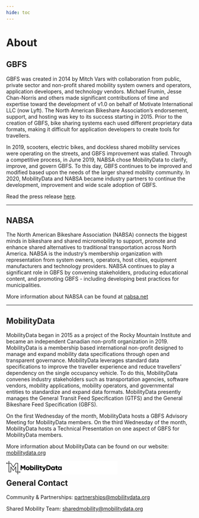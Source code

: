 ```yaml
---
hide: toc
---
```


# About

## GBFS

GBFS was created in 2014 by Mitch Vars with collaboration from public, private sector and non-profit shared mobility system owners and operators, application developers, and technology vendors. Michael Frumin, Jesse Chan-Norris and others made significant contributions of time and expertise toward the development of v1.0 on behalf of Motivate International LLC (now Lyft). The North American Bikeshare Association’s endorsement, support, and hosting was key to its success starting in 2015.  Prior to the creation of GBFS, bike sharing systems each used different proprietary data formats, making it difficult for application developers to create tools for travellers.

In 2019, scooters, electric bikes, and dockless shared mobility services were operating on the streets, and GBFS improvement was stalled. Through a competitive process, in June 2019, NABSA chose MobilityData to clarify, improve, and govern GBFS. To this day, GBFS continues to be improved and modified based upon the needs of the larger shared mobility community. In 2020, MobilityData and NABSA became industry partners to continue the development, improvement and wide scale adoption of GBFS.

 Read the press release [here](https://drive.google.com/file/d/1TlazcEiLHnuGTjscI2EpjPSQADJKN_m5/view).

<hr>

## NABSA

The North American Bikeshare Association (NABSA) connects the biggest minds in bikeshare and shared micromobility to support, promote and enhance shared alternatives to traditional transportation across North America. NABSA is the industry’s membership organization with representation from system owners, operators, host cities, equipment manufacturers and technology providers. NABSA continues to play a significant role in GBFS by convening stakeholders, producing educational content, and promoting GBFS -  including developing best practices for municipalities.

More information about NABSA can be found at [nabsa.net](http://www.google.com/url?q=http%3A%2F%2Fnabsa.net&sa=D&sntz=1&usg=AFQjCNGGWoGM0KY63wZijxp16eAnqbJk4A)

<hr>

## MobilityData

MobilityData began in 2015 as a project of the Rocky Mountain Institute and became an independent Canadian non-profit organization in 2019. MobilityData is a membership based international non-profit designed to manage and expand mobility data specifications through open and transparent governance. MobilityData leverages standard data specifications to improve the traveller experience and reduce travellers’ dependency on the single occupancy vehicle. To do this, MobilityData convenes industry stakeholders such as transportation agencies, software vendors, mobility applications, mobility operators, and governmental entities to standardize and expand data formats. MobilityData presently manages the General Transit Feed Specification (GTFS) and the General Bikeshare Feed Specification (GBFS).

On the first Wednesday of the month, MobilityData hosts a GBFS Advisory Meeting for MobilityData members. On the third Wednesday of the month, MobilityData hosts a Technical Presentation on one aspect of GBFS for MobilityData members.

More information about MobilityData can be found on our website: [mobilitydata.org](https://mobilitydata.org/)

<a href="https://mobilitydata.org/" target="_blank" rel="noopener" alt="MobilityData">
    <img src="../assets/md-black.svg#only-light" width=150rem style="float: left">
    <img src="../assets/md-white.svg#only-dark" width=150rem style="float: left">
</a>

<br>

## General Contact

Community & Partnerships: [partnerships@mobilitydata.org](mailto:partnerships@mobilitydata.org)

Shared Mobility Team: [sharedmobility@mobilitydata.org](mailto:sharedmobility@mobilitydata.org)